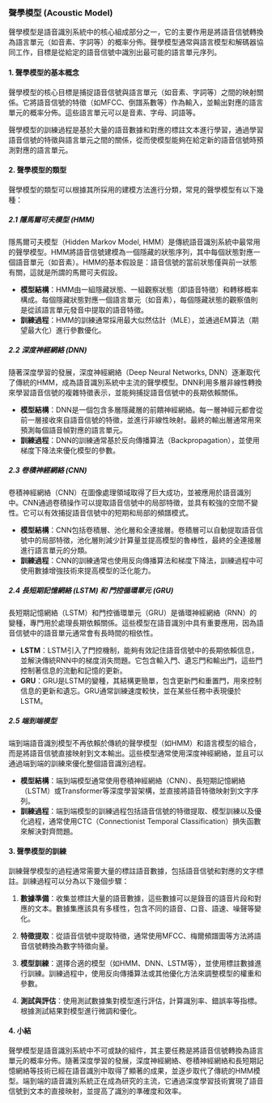 ### 聲學模型 (Acoustic Model)

聲學模型是語音識別系統中的核心組成部分之一，它的主要作用是將語音信號轉換為語言單元（如音素、字詞等）的概率分佈。聲學模型通常與語言模型和解碼器協同工作，目標是從給定的語音信號中識別出最可能的語言單元序列。

#### 1. 聲學模型的基本概念

聲學模型的核心目標是捕捉語音信號與語言單元（如音素、字詞等）之間的映射關係。它將語音信號的特徵（如MFCC、倒譜系數等）作為輸入，並輸出對應的語言單元的概率分佈。這些語言單元可以是音素、字母、詞語等。

聲學模型的訓練過程是基於大量的語音數據和對應的標註文本進行學習，通過學習語音信號的特徵與語言單元之間的關係，從而使模型能夠在給定新的語音信號時預測對應的語言單元。

#### 2. 聲學模型的類型

聲學模型的類型可以根據其所採用的建模方法進行分類，常見的聲學模型有以下幾種：

##### 2.1 隱馬爾可夫模型 (HMM)

隱馬爾可夫模型（Hidden Markov Model, HMM）是傳統語音識別系統中最常用的聲學模型。HMM將語音信號建模為一個隱藏的狀態序列，其中每個狀態對應一個語音單元（如音素）。HMM的基本假設是：語音信號的當前狀態僅與前一狀態有關，這就是所謂的馬爾可夫假設。

- **模型結構**：HMM由一組隱藏狀態、一組觀察狀態（即語音特徵）和轉移概率構成。每個隱藏狀態對應一個語言單元（如音素），每個隱藏狀態的觀察值則是從該語言單元發音中提取的語音特徵。
- **訓練過程**：HMM的訓練通常採用最大似然估計（MLE），並通過EM算法（期望最大化）進行參數優化。

##### 2.2 深度神經網絡 (DNN)

隨著深度學習的發展，深度神經網絡（Deep Neural Networks, DNN）逐漸取代了傳統的HMM，成為語音識別系統中主流的聲學模型。DNN利用多層非線性轉換來學習語音信號的複雜特徵表示，並能夠捕捉語音信號中的長期依賴關係。

- **模型結構**：DNN是一個包含多層隱藏層的前饋神經網絡。每一層神經元都會從前一層接收來自語音信號的特徵，並進行非線性映射。最終的輸出層通常用來預測每個語音幀對應的語言單元。
- **訓練過程**：DNN的訓練通常基於反向傳播算法（Backpropagation），並使用梯度下降法來優化模型的參數。

##### 2.3 卷積神經網絡 (CNN)

卷積神經網絡（CNN）在圖像處理領域取得了巨大成功，並被應用於語音識別中。CNN通過卷積操作可以提取語音信號中的局部特徵，並具有較強的空間不變性。它可以有效捕捉語音信號中的短期和局部的頻譜模式。

- **模型結構**：CNN包括卷積層、池化層和全連接層。卷積層可以自動提取語音信號中的局部特徵，池化層則減少計算量並提高模型的魯棒性，最終的全連接層進行語言單元的分類。
- **訓練過程**：CNN的訓練通常也使用反向傳播算法和梯度下降法，訓練過程中可使用數據增強技術來提高模型的泛化能力。

##### 2.4 長短期記憶網絡 (LSTM) 和 門控循環單元 (GRU)

長短期記憶網絡（LSTM）和門控循環單元（GRU）是循環神經網絡（RNN）的變種，專門用於處理長期依賴關係。這些模型在語音識別中具有重要應用，因為語音信號中的語音單元通常會有長時間的相依性。

- **LSTM**：LSTM引入了門控機制，能夠有效記住語音信號中的長期依賴信息，並解決傳統RNN中的梯度消失問題。它包含輸入門、遺忘門和輸出門，這些門控制著信息的流動和記憶的更新。
- **GRU**：GRU是LSTM的變種，其結構更簡單，包含更新門和重置門，用來控制信息的更新和遺忘。GRU通常訓練速度較快，並在某些任務中表現優於LSTM。

##### 2.5 端到端模型

端到端語音識別模型不再依賴於傳統的聲學模型（如HMM）和語言模型的組合，而是將語音信號直接映射到文本輸出。這些模型通常使用深度神經網絡，並且可以通過端到端的訓練來優化整個語音識別過程。

- **模型結構**：端到端模型通常使用卷積神經網絡（CNN）、長短期記憶網絡（LSTM）或Transformer等深度學習架構，並直接將語音特徵映射到文字序列。
- **訓練過程**：端到端模型的訓練過程包括語音信號的特徵提取、模型訓練以及優化過程，通常使用CTC（Connectionist Temporal Classification）損失函數來解決對齊問題。

#### 3. 聲學模型的訓練

訓練聲學模型的過程通常需要大量的標註語音數據，包括語音信號和對應的文字標註。訓練過程可以分為以下幾個步驟：

1. **數據準備**：收集並標註大量的語音數據，這些數據可以是錄音的語音片段和對應的文本。數據集應該具有多樣性，包含不同的語音、口音、語速、噪聲等變化。
   
2. **特徵提取**：從語音信號中提取特徵，通常使用MFCC、梅爾頻譜圖等方法將語音信號轉換為數字特徵向量。

3. **模型訓練**：選擇合適的模型（如HMM、DNN、LSTM等），並使用標註數據進行訓練。訓練過程中，使用反向傳播算法或其他優化方法來調整模型的權重和參數。

4. **測試與評估**：使用測試數據集對模型進行評估，計算識別率、錯誤率等指標。根據測試結果對模型進行微調和優化。

#### 4. 小結

聲學模型是語音識別系統中不可或缺的組件，其主要任務是將語音信號轉換為語言單元的概率分佈。隨著深度學習的發展，深度神經網絡、卷積神經網絡和長短期記憶網絡等技術已經在語音識別中取得了顯著的成果，並逐步取代了傳統的HMM模型。端到端的語音識別系統正在成為研究的主流，它通過深度學習技術實現了語音信號到文本的直接映射，並提高了識別的準確度和效率。